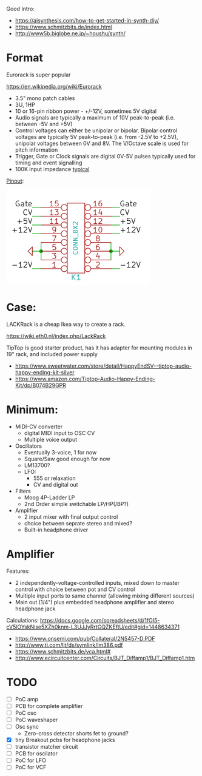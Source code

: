 Good Intro:

- https://aisynthesis.com/how-to-get-started-in-synth-diy/
- https://www.schmitzbits.de/index.html
- http://www5b.biglobe.ne.jp/~houshu/synth/


# Format

Eurorack is super popular

https://en.wikipedia.org/wiki/Eurorack

- 3.5" mono patch cables
- 3U, 1HP
- 10 or 16-pin ribbon power - +/-12V, sometimes 5V digital
- Audio signals are typically a maximum of 10V peak-to-peak (i.e. between -5V and +5V)
- Control voltages can either be unipolar or bipolar. Bipolar control voltages are typically 5V peak-to-peak (i.e. from -2.5V to +2.5V), unipolar voltages between 0V and 8V. The V/Octave scale is used for pitch information
- Trigger, Gate or Clock signals are digital 0V-5V pulses typically used for timing and event signalling
- 100K input impedance [typical](https://learningmodular.com/glossary/impedance/)

[Pinout](http://www.davidhaillant.com/wp/wp-content/uploads/bus_eurorack1.pdf):

![Pinout-Diagram](pinout.png)

# Case:

LACKRack is a cheap Ikea way to create a rack.

https://wiki.eth0.nl/index.php/LackRack

TipTop is good starter product, has it has adapter for mounting modules in 19" rack, and included power supply

- https://www.sweetwater.com/store/detail/HappyEndSV--tiptop-audio-happy-ending-kit-silver
- https://www.amazon.com/Tiptop-Audio-Happy-Ending-Kit/dp/B074B29GPR


# Minimum:

- MIDI-CV converter
  - digital MIDI input to OSC CV
  - Multiple voice output
- Oscillators
  - Eventually 3-voice, 1 for now
  - Square/Saw good enough for now
  - LM13700?
  - LFO:
    - 555 or relaxation
    - CV and digital out
- Filters
  - Moog 4P-Ladder LP
  - 2nd Order simple switchable LP/HP(/BP?)
- Amplifier
  - 2 input mixer with final output control
  - choice between seprate stereo and mixed?
  - Built-in headphone driver


# Amplifier

Features:
- 2 independently-voltage-controlled inputs, mixed down to master control with choice between pot and CV control
- Multiple input ports to same channel (allowing mixing different sources)
- Main out (1/4") plus embedded headphone amplifier and stereo headphone jack

Calculations: https://docs.google.com/spreadsheets/d/1fOI5-cV5lOYskNise5XZh0knm-L3UJJyRrtGQZKEftU/edit#gid=1448634371

- https://www.onsemi.com/pub/Collateral/2N5457-D.PDF
- http://www.ti.com/lit/ds/symlink/lm386.pdf
- https://www.schmitzbits.de/vca.html#
- http://www.ecircuitcenter.com/Circuits/BJT_Diffamp1/BJT_Diffamp1.htm


# TODO

- [ ] PoC amp
- [ ] PCB for complete amplifier
- [ ] PoC osc
- [ ] PoC waveshaper
- [ ] Osc sync
  - Zero-cross detector shorts fet to ground?
- [x] tiny Breakout pcbs for headphone jacks
- [ ] transistor matcher circuit
- [ ] PCB for oscilator
- [ ] PoC for LFO
- [ ] PoC for VCF
